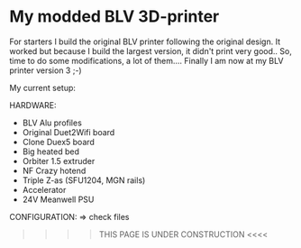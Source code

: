 # My modded BLV 3D-printer

For starters I build the original BLV printer following the original design.
It worked but because I build the largest version, it didn't print very good..
So, time to do some modifications, a lot of them....  Finally I am now at my BLV printer version 3 ;-)

My current setup: 

HARDWARE:
- BLV Alu profiles
- Original Duet2Wifi board
- Clone Duex5 board
- Big heated bed
- Orbiter 1.5 extruder
- NF Crazy hotend
- Triple Z-as (SFU1204, MGN rails)
- Accelerator
- 24V Meanwell PSU

CONFIGURATION:
=> check files

>>>> THIS PAGE IS UNDER CONSTRUCTION <<<<  
